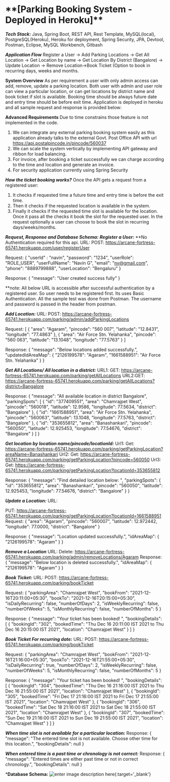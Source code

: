 <h1>**[Parking Booking System - Deployed in Heroku]**</h1>

***Tech Stack:*** 
Java, Spring Boot, REST API, Rest Template, MySQL(local), PostgreSQL(Heroku), Heroku for deployment, Spring Security, JPA, Devtool, Postman, Eclipse, MySQL Workbench, Gitbash

***Application Flow***
Register a User -> Add Parking Locations -> Get All Location -> Get Location by name -> Get Location By District (Bangalore) -> Update Location -> Remove Location->Book Ticket (Option to book in recurring  days, weeks and months.

**System Overview**
As per requirement a user with only admin access can add, remove, update a parking location. Both user with admin and user role can view a particular location, or can get locations by district name and book ticket if slot is available. Booking time should be always future date and entry time should be before exit time. Application is deployed in heroku and all sample request and response is provided below:

**Advanced Requirements**
Due to time constrains those feature is not implemented in the code.
1) We can integrate any external parking booking system easily as this application already talks to the external Govt. Post  Office API with url https://api.postalpincode.in/pincode/560037
2) We can scale the system vertically by implementing API gateway and ribbon for load balancing.
3) For invoice, after booking a ticket successfully we can charge according to the time and location and generate an invoice.
4) For security application currently using Spring Security

***How the ticket booking works?***
Once the API gets a request from a registered user:
1) It checks if requested time a future time and entry time is before the exit time.
2) Then it checks if the requested location is available in the system.
3) Finally it checks if the requested time slot is available for the location.
Once it pass all the checks it book the slot for the requested user. In the request optionally a user can choose to book the slot in recurring days/weeks/months.

***Request, Response and Database Schema:***
***Register a User:***
**No Authentication required for this api.
URL: 
POST: https://arcane-fortress-65741.herokuapp.com/user/registerUser

Request:
{
    "userId" : "navin",
    "password": "1234",
    "userRole": "ROLE_USER",
    "userFullName": "Navin G",
    "email": "nv@gmail.com",
    "phone": "8889799888",
    "userLocation": "Bengaluru"
}

Response:
{
    "message": "User created success fully"
}


**note: All below URL is accessible after successful authentication by a registered user. So user needs to be registered first. Its uses Basic Authentication. All the sample test was done from Postman.
The username and password is passed in the header from postman. 

***Add Location:***
URL: POST: https://arcane-fortress-65741.herokuapp.com/parking/admin/addParkingLocations

Request:
[
    {
            "area": "Agaram",
            "pincode": "560 007",
            "latitude": "12.8431",
            "longitude": "77.4863"
        },
        {
            "area": "Air Force Stn. Yelahanka",
            "pincode": "560 063",
            "latitude": "13.1048",
            "longitude": "77.5763"
        }
]

Response:
{
    "message": "Below locations added successfully.",
    "updatedIdAreaMap": {
        "2126199578": "Agaram",
        "1661588951": "Air Force Stn. Yelahanka"
    }
}

***Get All Locations/ All location in a district:***
URL1: GET: https://arcane-fortress-65741.herokuapp.com/parking/getAllLocations
URL2:GET:  https://arcane-fortress-65741.herokuapp.com/parking/getAllLocations?district=Bangalore

Response:
{
    "message": "All available location in district Bangalore",
    "parkingSpots": [
        {
            "id": "377409551",
            "area": "Chamrajpet West",
            "pincode": "560018",
            "latitude": 12.9586,
            "longitude": 77.5634,
            "district": "Bangalore"
        },
        {
            "id": "1661588951",
            "area": "Air Force Stn. Yelahanka",
            "pincode": "560063",
            "latitude": 13.1048,
            "longitude": 77.5763,
            "district": "Bangalore"
        },
        {
            "id": "353655812",
            "area": "Banashankari",
            "pincode": "560050",
            "latitude": 12.925453,
            "longitude": 77.54676,
            "district": "Bangalore"
        }
]
}

***Get location by location name/pincode/locationId:***
Url1: Get: https://arcane-fortress-65741.herokuapp.com/parking/getParkingLocation?areaName=Banashankari
Url2: Get: https://arcane-fortress-65741.herokuapp.com/parking/getParkingLocation?pincode=560050
Url3: Get:  https://arcane-fortress-65741.herokuapp.com/parking/getParkingLocation?locationId=353655812

Response:
{
    "message": "Find detailed location below: ",
    "parkingSpots": {
            "id": "353655812",
            "area": "Banashankari",
            "pincode": "560050",
            "latitude": 12.925453,
            "longitude": 77.54676,
            "district": "Bangalore"
    }
}

***Update a Location:***
URL:

PUT: https://arcane-fortress-65741.herokuapp.com/parking/getParkingLocation?locationId=1661588951
Request:
 {
            "area": "Agaram",
            "pincode": "560007",
            "latitude": 12.972442,
            "longitude": 77.0000,
            "district": "Bangalore"
        }

Response:
{
    "message": "Location updated successfully.",
    "idAreaMap": {
        "2126199578": "Agaram"
    }
}

***Remove a Location***
URL:
Delete: https://arcane-fortress-65741.herokuapp.com/parking/admin/removeLocations/Agaram
Response:
{
    "message": "Below location is deleted successfully.",
    "idAreaMap": {
        "2126199578": "Agaram"
    }
}

***Book Ticket:***
URL: 
POST: https://arcane-fortress-65741.herokuapp.com/parking/bookTicket

Request:
{
    "parkingArea": "Chamrajpet West",
    "bookFrom": "2021-12-16T20:11:00+05:30",
    "bookTo": "2021-12-16T20:15:00+05:30",
    "isDailyRecurring": false,
    "numberOfDays": 2,
    "isWeeklyRecurring": false,
    "numberOfWeeks": 5,
    "isMonthlyRecurring": false,
    "numberOfMonths": 5
}

Response:
{
    "message": "Your ticket has been booked! ",
    "bookingDetails": [
        {
            "bookingId": "302",
            "bookedTime": "Thu Dec 16 20:11:00 IST 2021 to Thu Dec 16 20:15:00 IST 2021",
            "location": "Chamrajpet West"
        }
    ]
}

***Book Ticket For recurring date:***
URL: 
POST: https://arcane-fortress-65741.herokuapp.com/parking/bookTicket

Request:
{
    "parkingArea": "Chamrajpet West",
    "bookFrom": "2021-12-16T21:16:00+05:30",
    "bookTo": "2021-12-16T21:55:00+05:30",
    "isDailyRecurring": true,
    "numberOfDays": 2,
    "isWeeklyRecurring": false,
    "numberOfWeeks": 5,
    "isMonthlyRecurring": false,
    "numberOfMonths": 5
}

Response:
{
    "message": "Your ticket has been booked! ",
    "bookingDetails": [
        {
            "bookingId": "304",
            "bookedTime": "Thu Dec 16 21:16:00 IST 2021 to Thu Dec 16 21:55:00 IST 2021",
            "location": "Chamrajpet West"
        },
        {
            "bookingId": "305",
            "bookedTime": "Fri Dec 17 21:16:00 IST 2021 to Fri Dec 17 21:55:00 IST 2021",
            "location": "Chamrajpet West"
        },
        {
            "bookingId": "306",
            "bookedTime": "Sat Dec 18 21:16:00 IST 2021 to Sat Dec 18 21:55:00 IST 2021",
            "location": "Chamrajpet West"
        },
        {
            "bookingId": "307",
            "bookedTime": "Sun Dec 19 21:16:00 IST 2021 to Sun Dec 19 21:55:00 IST 2021",
            "location": "Chamrajpet West"
        }
    ]
}

***When time slot is not available for a particular location:***
Response:
{
    "message": "The entered time slot is not available. Choose other time for this location.",
    "bookingDetails": null
}

***When entered time is a past time or chronology is not correct:***
Response:
{
    "message": "Entered times are either past time or not in correct chronology.",
    "bookingDetails": null
} 

***Database Schema:**
![enter image description here][1]{:target='_blank'}


  [1]: https://he-s3.s3.amazonaws.com/media/uploads/5c821a5.PNG

